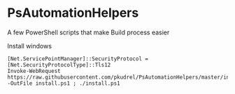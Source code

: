 # PsAutomationHelpers
A few PowerShell scripts that make Build process easier

Install windows
```
[Net.ServicePointManager]::SecurityProtocol = [Net.SecurityProtocolType]::Tls12
Invoke-WebRequest https://raw.githubusercontent.com/pkudrel/PsAutomationHelpers/master/install.ps1 -OutFile install.ps1 ; ./install.ps1
```


